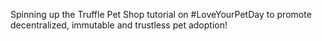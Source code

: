 Spinning up the Truffle Pet Shop tutorial on #LoveYourPetDay to promote decentralized, immutable and trustless pet adoption!

